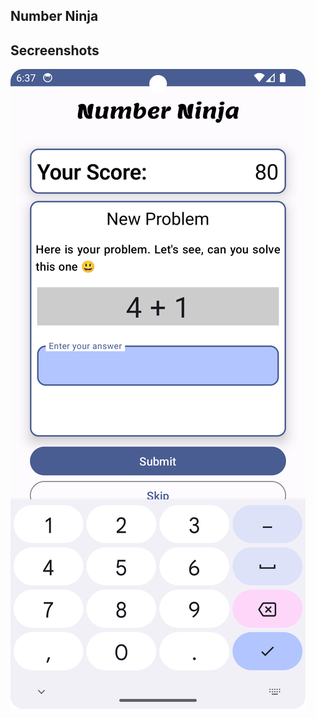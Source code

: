 ## Number Ninja

## Secreenshots
<img src="Screnshots/Screenshot_20240122_183731.png" alt="Screenshot">

